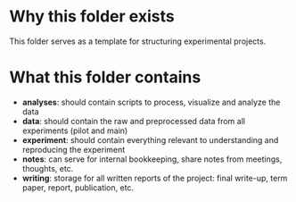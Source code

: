 # Why this folder exists
This folder serves as a template for structuring experimental projects.

# What this folder contains
* **analyses**: should contain scripts to process, visualize and analyze the data
* **data**: should contain the raw and preprocessed data from all experiments (pilot and main)
* **experiment**: should contain everything relevant to understanding and reproducing the experiment
* **notes**: can serve for internal bookkeeping, share notes from meetings, thoughts, etc.
* **writing**: storage for all written reports of the project: final write-up, term paper, report, publication, etc.

